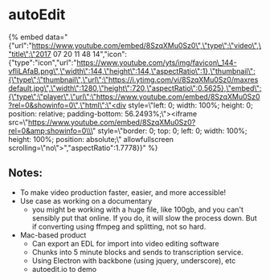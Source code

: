 # autoEdit

{% embed data="{\"url\":\"https://www.youtube.com/embed/8SzqXMu0Sz0\",\"type\":\"video\",\"title\":\"2017 07 20 11 48 14\",\"icon\":{\"type\":\"icon\",\"url\":\"https://www.youtube.com/yts/img/favicon\_144-vfliLAfaB.png\",\"width\":144,\"height\":144,\"aspectRatio\":1},\"thumbnail\":{\"type\":\"thumbnail\",\"url\":\"https://i.ytimg.com/vi/8SzqXMu0Sz0/maxresdefault.jpg\",\"width\":1280,\"height\":720,\"aspectRatio\":0.5625},\"embed\":{\"type\":\"player\",\"url\":\"https://www.youtube.com/embed/8SzqXMu0Sz0?rel=0&showinfo=0\",\"html\":\"<div style=\\\"left: 0; width: 100%; height: 0; position: relative; padding-bottom: 56.2493%;\\\"><iframe src=\\\"https://www.youtube.com/embed/8SzqXMu0Sz0?rel=0&amp;showinfo=0\\\" style=\\\"border: 0; top: 0; left: 0; width: 100%; height: 100%; position: absolute;\\\" allowfullscreen scrolling=\\\"no\\\"></iframe></div>\",\"aspectRatio\":1.7778}}" %}

## Notes:

* To make video production faster, easier, and more accessible!
* Use case as working on a documentary 
  * you might be working with a huge file, like 100gb, and you can't sensibly put that online. If you do, it will slow the process down. But if converting using ffmpeg and splitting, not so hard.
* Mac-based product
  * Can export an EDL for import into video editing software
  * Chunks into 5 minute blocks and sends to transcription service.
  * Using Electron with backbone \(using jquery, underscore\), etc
  * autoedit.io to demo 

